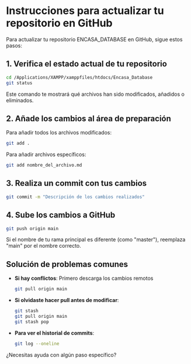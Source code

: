 # Instrucciones para actualizar tu repositorio en GitHub

Para actualizar tu repositorio ENCASA_DATABASE en GitHub, sigue estos pasos:

## 1. Verifica el estado actual de tu repositorio

```bash
cd /Applications/XAMPP/xamppfiles/htdocs/Encasa_Database
git status
```

Este comando te mostrará qué archivos han sido modificados, añadidos o eliminados.

## 2. Añade los cambios al área de preparación

Para añadir todos los archivos modificados:
```bash
git add .
```

Para añadir archivos específicos:
```bash
git add nombre_del_archivo.md
```

## 3. Realiza un commit con tus cambios

```bash
git commit -m "Descripción de los cambios realizados"
```

## 4. Sube los cambios a GitHub

```bash
git push origin main
```

Si el nombre de tu rama principal es diferente (como "master"), reemplaza "main" por el nombre correcto.

## Solución de problemas comunes

- **Si hay conflictos**: Primero descarga los cambios remotos
  ```bash
  git pull origin main
  ```
  
- **Si olvidaste hacer pull antes de modificar**: 
  ```bash
  git stash
  git pull origin main
  git stash pop
  ```

- **Para ver el historial de commits**:
  ```bash
  git log --oneline
  ```

¿Necesitas ayuda con algún paso específico?